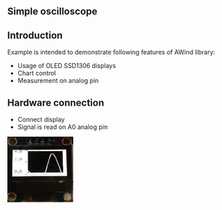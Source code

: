Simple oscilloscope
------------
Introduction
------------
Example is intended to demonstrate following features of AWind library: 
- Usage of OLED SSD1306 displays 
- Chart control
- Measurement on analog pin


Hardware connection
-------------------
- Connect display
- Signal is read on A0 analog pin 

![](OLED_Oscilloscope.jpg)